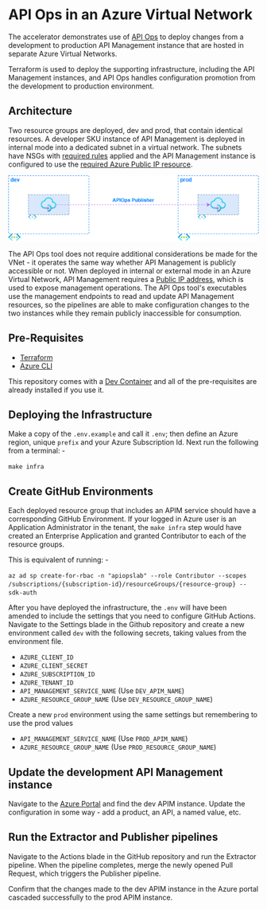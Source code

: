 # API Ops in an Azure Virtual Network

The accelerator demonstrates use of [API Ops](https://azure.github.io/apiops/apiops/0-labPrerequisites/) to deploy changes from a development to production API Management instance that are hosted in separate Azure Virtual Networks.

Terraform is used to deploy the supporting infrastructure, including the API Management instances, and API Ops handles configuration promotion from the development to production environment.

## Architecture

Two resource groups are deployed, dev and prod, that contain identical resources. A developer SKU instance of API Management is deployed in internal mode into a dedicated subnet in a virtual network. The subnets have NSGs with [required rules](https://learn.microsoft.com/en-us/azure/api-management/api-management-using-with-vnet?tabs=stv2#configure-nsg-rules) applied and the API Management instance is configured to use the [required Azure Public IP resource](https://learn.microsoft.com/en-us/azure/api-management/api-management-using-with-vnet?tabs=stv2#prerequisites).

![Architecture](./assets/architecture.png)

The API Ops tool does not require additional considerations be made for the VNet - it operates the same way whether API Management is publicly accessible or not. When deployed in internal or external mode in an Azure Virtual Network, API Management requires a [Public IP address](https://learn.microsoft.com/en-us/azure/virtual-network/ip-services/public-ip-addresses), which is used to expose management operations. The API Ops tool's executables use the management endpoints to read and update API Management resources, so the pipelines are able to make configuration changes to the two instances while they remain publicly inaccessible for consumption.

## Pre-Requisites

- [Terraform](https://www.terraform.io/downloads.html)
- [Azure CLI](https://docs.microsoft.com/cli/azure/install-azure-cli)

This repository comes with a [Dev Container](https://code.visualstudio.com/docs/devcontainers/containers) and all of the pre-requisites are already installed if you use it.

## Deploying the Infrastructure

Make a copy of the `.env.example` and call it `.env`; then define an Azure region, unique `prefix` and your Azure Subscription Id. Next run the following from a terminal: -

`make infra`

## Create GitHub Environments

Each deployed resource group that includes an APIM service should have a corresponding GitHub Environment. If your logged in Azure user is an Application Administrator in the tenant, the `make infra` step would have created an Enterprise Application and granted Contributor to each of the resource groups. 

This is equivalent of running: -

`az ad sp create-for-rbac -n "apiopslab" --role Contributor --scopes /subscriptions/{subscription-id}/resourceGroups/{resource-group} --sdk-auth`

After you have deployed the infrastructure, the `.env` will have been amended to include the settings that you need to configure GitHub Actions. Navigate to the Settings blade in the Github repository and create a new environment called `dev` with the following secrets, taking values from the environment file.

- `AZURE_CLIENT_ID`
- `AZURE_CLIENT_SECRET`
- `AZURE_SUBSCRIPTION_ID`
- `AZURE_TENANT_ID`
- `API_MANAGEMENT_SERVICE_NAME` (Use `DEV_APIM_NAME`)
- `AZURE_RESOURCE_GROUP_NAME` (Use `DEV_RESOURCE_GROUP_NAME`)


Create a new `prod` environment using the same settings but remembering to use the prod values

- `API_MANAGEMENT_SERVICE_NAME` (Use `PROD_APIM_NAME`)
- `AZURE_RESOURCE_GROUP_NAME` (Use `PROD_RESOURCE_GROUP_NAME`)

## Update the development API Management instance

Navigate to the [Azure Portal](https://portal.azure.com/) and find the dev APIM instance. Update the configuration in some way - add a product, an API, a named value, etc.

## Run the Extractor and Publisher pipelines

Navigate to the Actions blade in the GitHub repository and run the Extractor pipeline. When the pipeline completes, merge the newly opened Pull Request, which triggers the Publisher pipeline.

Confirm that the changes made to the dev APIM instance in the Azure portal cascaded successfully to the prod APIM instance.
